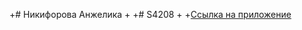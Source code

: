 +# Никифорова Анжелика 
+
+# S4208
+
+[Ссылка на приложение](https://polar-plateau-75856.herokuapp.com/)
